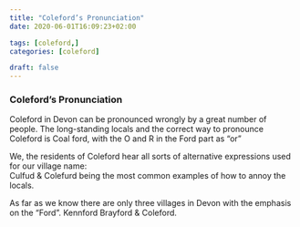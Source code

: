 ```yaml
---
title: "Coleford’s Pronunciation"
date: 2020-06-01T16:09:23+02:00

tags: [coleford,]
categories: [coleford]

draft: false
---
```


### Coleford’s Pronunciation

Coleford in Devon can be pronounced wrongly by a great number of people.
The long-standing locals and the correct way to pronounce Coleford is
Coal ford, with the O and R in the Ford part as “or”

We, the residents of Coleford hear all sorts of alternative expressions
used for our village name:\
Culfud & Colefurd being the most common examples of how to annoy the
locals.

As far as we know there are only three villages in Devon with the
emphasis on the “Ford”. Kennford Brayford & Coleford.

